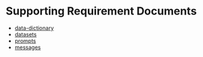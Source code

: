 # Supporting Requirement Documents

- [data-dictionary](./data-dictionary/welcome.md)
- [datasets](./datasets/welcome.md)
- [prompts](./prompts/welcome.md)
- [messages](./messages/welcome.md)